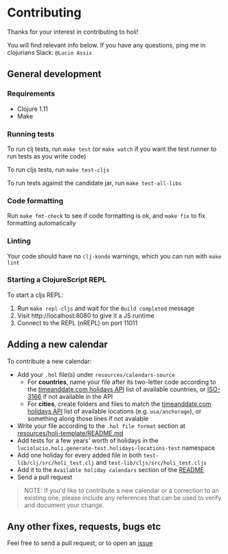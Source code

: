 # Contributing

Thanks for your interest in contributing to holi!

You will find relevant info below. If you have any questions, ping me in clojurians Slack: `@Lucio Assis`

## General development

### Requirements

* Clojure 1.11
* Make

### Running tests

To run clj tests, run `make test` (or `make watch` if you want the test runner to run tests as you write code)

To run cljs tests, run `make test-cljs`

To run tests against the candidate jar, run `make test-all-libs`

### Code formatting

Run `make fmt-check` to see if code formatting is ok, and `make fix` to fix formatting automatically

### Linting

Your code should have no `clj-kondo` warnings, which you can run with `make lint`

### Starting a ClojureScript REPL
To start a cljs REPL:

1. Run `make repl-cljs` and wait for the `Build completed` message
2. Visit http://localhost:8080 to give it a JS runtime
3. Connect to the REPL (nREPL) on port 11011

## Adding a new calendar

To contribute a new calendar:

* Add your `.hol` file(s) under `resources/calendars-source`
  * For **countries**, name your file after its two-letter code according to the [timeanddate.com holidays API](https://dev.timeanddate.com/docs/available-countries) list of available countries, or [ISO-3166](https://en.wikipedia.org/wiki/ISO_3166-1_alpha-2) if not available in the API
  * For **cities**, create folders and files to match the [timeanddate.com holidays API](https://dev.timeanddate.com/docs/available-locations) list of available locations (e.g. `usa/anchorage`), or something along those lines if not avalable
* Write your file according to the `.hol file format` section at [resources/holi-template/README.md](resources/holi-template/README.md#hol-file-format)
* Add tests for a few years' worth of holidays in the `luciolucio.holi.generate-test.holidays-locations-test` namespace
* Add one holiday for every added file in both `test-lib/clj/src/holi_test.clj` and `test-lib/cljs/src/holi_test.cljs`
* Add it to the `Available holiday calendars` section of the [README](README.md#available-holiday-calendars)
* Send a pull request

> NOTE: If you'd like to contribute a new calendar or a correction to an existing one, please
include any references that can be used to verify and document your change.

## Any other fixes, requests, bugs etc

Feel free to send a pull request, or to open an [issue](https://github.com/luciolucio/holi/issues)
